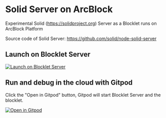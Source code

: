 # Solid Server on ArcBlock

Experimental Solid (https://solidproject.org) Server as a Blocklet runs on ArcBlock Platform

Source code of Solid Server: https://github.com/solid/node-solid-server

## Launch on Blocklet Server

[![Launch on Blocklet Server](https://assets.arcblock.io/icons/launch_on_blocklet_server.svg)](https://install.arcblock.io/?action=blocklet-install&meta_url=https%3A%2F%2Fgithub.com%2Fblocklet%2Fsolid-on-arcblock%2Freleases%2Fdownload%2Fv1.3.2%2Fblocklet.json)

## Run and debug in the cloud with Gitpod

Click the "Open in Gitpod" button, Gitpod will start Blocklet Server and the blocklet.

[![Open in Gitpod](https://gitpod.io/button/open-in-gitpod.svg)](https://gitpod.io/#https://github.com/blocklet/solid-on-arcblock)
